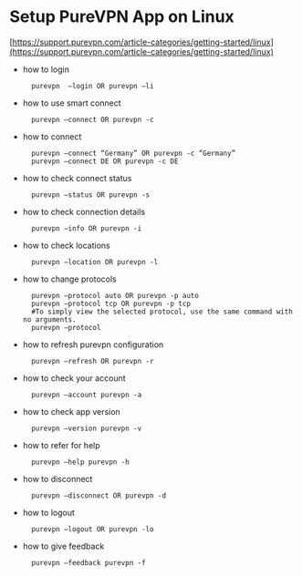 # Setup PureVPN App on Linux

[https://support.purevpn.com/article-categories/getting-started/linux](https://support.purevpn.com/article-categories/getting-started/linux)

- how to login

		purevpn  –login OR purevpn –li

- how to use smart connect 

		purevpn –connect OR purevpn -c

- how to connect 
		
		purevpn –connect “Germany” OR purevpn -c “Germany”
		purevpn –connect DE OR purevpn -c DE

- how to check connect status

		purevpn –status OR purevpn -s

- how to check connection details

		purevpn –info OR purevpn -i

- how to check locations

		purevpn –location OR purevpn -l

- how to change protocols

		purevpn –protocol auto OR purevpn -p auto
		purevpn –protocol tcp OR purevpn -p tcp
		#To simply view the selected protocol, use the same command with no arguments.
		purevpn –protocol

- how to refresh purevpn configuration

		purevpn –refresh OR purevpn -r

- how to check your account

		purevpn –account purevpn -a

- how to check app version 

		purevpn –version purevpn -v

- how to refer for help 

		purevpn –help purevpn -h

- how to disconnect 

		purevpn –disconnect OR purevpn -d

- how to logout

		purevpn –logout OR purevpn -lo

- how to give feedback

		purevpn –feedback purevpn -f